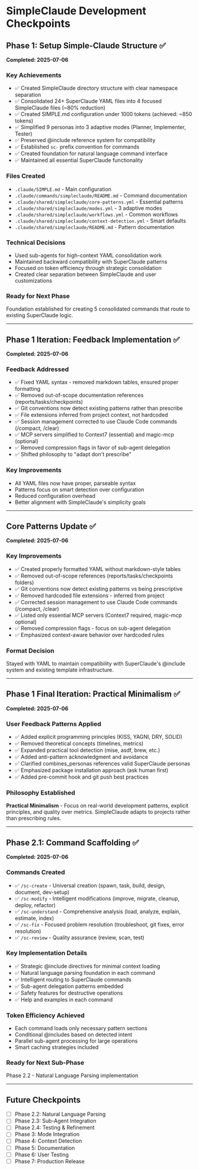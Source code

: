# SimpleClaude Development Checkpoints

## Phase 1: Setup Simple-Claude Structure ✅

**Completed: 2025-07-06**

### Key Achievements

- ✅ Created SimpleClaude directory structure with clear namespace separation
- ✅ Consolidated 24+ SuperClaude YAML files into 4 focused SimpleClaude files
  (~80% reduction)
- ✅ Created SIMPLE.md configuration under 1000 tokens (achieved: ~850 tokens)
- ✅ Simplified 9 personas into 3 adaptive modes (Planner, Implementer, Tester)
- ✅ Preserved @include reference system for compatibility
- ✅ Established `sc-` prefix convention for commands
- ✅ Created foundation for natural language command interface
- ✅ Maintained all essential SuperClaude functionality

### Files Created

- `.claude/SIMPLE.md` - Main configuration
- `.claude/commands/simpleclaude/README.md` - Command documentation
- `.claude/shared/simpleclaude/core-patterns.yml` - Essential patterns
- `.claude/shared/simpleclaude/modes.yml` - 3 adaptive modes
- `.claude/shared/simpleclaude/workflows.yml` - Common workflows
- `.claude/shared/simpleclaude/context-detection.yml` - Smart defaults
- `.claude/shared/simpleclaude/README.md` - Pattern documentation

### Technical Decisions

- Used sub-agents for high-context YAML consolidation work
- Maintained backward compatibility with SuperClaude patterns
- Focused on token efficiency through strategic consolidation
- Created clear separation between SimpleClaude and user customizations

### Ready for Next Phase

Foundation established for creating 5 consolidated commands that route to
existing SuperClaude logic.

---

## Phase 1 Iteration: Feedback Implementation ✅

**Completed: 2025-07-06**

### Feedback Addressed

- ✅ Fixed YAML syntax - removed markdown tables, ensured proper formatting
- ✅ Removed out-of-scope documentation references (reports/tasks/checkpoints)
- ✅ Git conventions now detect existing patterns rather than prescribe
- ✅ File extensions inferred from project context, not hardcoded
- ✅ Session management corrected to use Claude Code commands (/compact, /clear)
- ✅ MCP servers simplified to Context7 (essential) and magic-mcp (optional)
- ✅ Removed compression flags in favor of sub-agent delegation
- ✅ Shifted philosophy to "adapt don't prescribe"

### Key Improvements

- All YAML files now have proper, parseable syntax
- Patterns focus on smart detection over configuration
- Reduced configuration overhead
- Better alignment with SimpleClaude's simplicity goals

---

## Core Patterns Update ✅

**Completed: 2025-07-06**

### Key Improvements

- ✅ Created properly formatted YAML without markdown-style tables
- ✅ Removed out-of-scope references (reports/tasks/checkpoints folders)
- ✅ Git conventions now detect existing patterns vs being prescriptive
- ✅ Removed hardcoded file extensions - inferred from project
- ✅ Corrected session management to use Claude Code commands (/compact, /clear)
- ✅ Listed only essential MCP servers (Context7 required, magic-mcp optional)
- ✅ Removed compression flags - focus on sub-agent delegation
- ✅ Emphasized context-aware behavior over hardcoded rules

### Format Decision

Stayed with YAML to maintain compatibility with SuperClaude's @include system
and existing template infrastructure.

---

## Phase 1 Final Iteration: Practical Minimalism ✅

**Completed: 2025-07-06**

### User Feedback Patterns Applied

- ✅ Added explicit programming principles (KISS, YAGNI, DRY, SOLID)
- ✅ Removed theoretical concepts (timelines, metrics)
- ✅ Expanded practical tool detection (mise, asdf, brew, etc.)
- ✅ Added anti-pattern acknowledgment and avoidance
- ✅ Clarified combines_personas references valid SuperClaude personas
- ✅ Emphasized package installation approach (ask human first)
- ✅ Added pre-commit hook and git push best practices

### Philosophy Established

**Practical Minimalism** - Focus on real-world development patterns, explicit
principles, and quality over metrics. SimpleClaude adapts to projects rather
than prescribing rules.

---

## Phase 2.1: Command Scaffolding ✅

**Completed: 2025-07-06**

### Commands Created

- ✅ `/sc-create` - Universal creation (spawn, task, build, design, document,
  dev-setup)
- ✅ `/sc-modify` - Intelligent modifications (improve, migrate, cleanup,
  deploy, refactor)
- ✅ `/sc-understand` - Comprehensive analysis (load, analyze, explain,
  estimate, index)
- ✅ `/sc-fix` - Focused problem resolution (troubleshoot, git fixes, error
  resolution)
- ✅ `/sc-review` - Quality assurance (review, scan, test)

### Key Implementation Details

- ✅ Strategic @include directives for minimal context loading
- ✅ Natural language parsing foundation in each command
- ✅ Intelligent routing to SuperClaude commands
- ✅ Sub-agent delegation patterns embedded
- ✅ Safety features for destructive operations
- ✅ Help and examples in each command

### Token Efficiency Achieved

- Each command loads only necessary pattern sections
- Conditional @includes based on detected intent
- Parallel sub-agent processing for large operations
- Smart caching strategies included

### Ready for Next Sub-Phase

Phase 2.2 - Natural Language Parsing implementation

---

## Future Checkpoints

- [ ] Phase 2.2: Natural Language Parsing
- [ ] Phase 2.3: Sub-Agent Integration
- [ ] Phase 2.4: Testing & Refinement
- [ ] Phase 3: Mode Integration
- [ ] Phase 4: Context Detection
- [ ] Phase 5: Documentation
- [ ] Phase 6: User Testing
- [ ] Phase 7: Production Release

